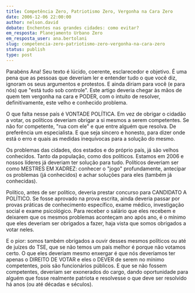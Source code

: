 ```yaml
---
title: Competência Zero, Patriotismo Zero, Vergonha na Cara Zero
date: 2006-12-06 22:00:00
author: nelson.david
debate: Enchentes nas grandes cidades: como evitar?
em_resposta: Planejamento Urbano Zero
em_resposta_user: ana.bertolani
slug: competencia-zero-patriotismo-zero-vergonha-na-cara-zero
status: publish 
type: post
---
```


Parabéns Ana! Seu texto é lúcido, coerente, esclarecedor e objetivo. É uma pena que as pessoas que deveriam ler e entender tudo o que você diz, ignoram os seus argumentos e protestos. E ainda diriam para você (e para nós) que "está tudo sob controle". Este artigo deveria chegar às mãos de quem tem vergonha na cara e PODER, com o intuito de resolver, definitivamente, este velho e conhecido problema.   

  

O que falta nesse país é VONTADE POLÍTICA. Em vez de obrigar o cidadão a votar, os políticos deveriam obrigar a si mesmos a serem competentes. Se não for competente, "rua com ele" e que entre alguém que resolva. De preferência um especialista. E que seja sincero e honesto, para dizer onde está o erro e quais as medidas inequívocas para a solução do mesmo.   

  

Os problemas das cidades, dos estados e do próprio país, já são velhos conhecidos. Tanto da população, como dos políticos. Estamos em 2006 e nossos líderes já deveriam ter solução para tudo. Políticos deveriam ser como MESTRES EM XADREZ: conhecer o "jogo" profundamente, antecipar os problemas (já conhecidos) e achar soluções para eles (também já conhecidas).   

  

Político, antes de ser político, deveria prestar concurso para CANDIDATO A POLÍTICO. Se fosse aprovado na prova escrita, ainda deveria passar por provas práticas de conhecimento específico, exame médico, investigação social e exame psicológico. Para receber o salário que eles recebem e deixarem que os mesmos problemas aconteçam ano após ano, é o mínimo que eles deveriam ser obrigados a fazer, haja vista que somos obrigados a votar neles.   

  

E o pior: somos também obrigados a ouvir desses mesmos políticos ou até de juízes do TSE, que se não temos um país melhor é porque não votamos certo. O que eles deveriam mesmo enxergar é que nós deveríamos ter apenas o DIREITO DE VOTAR e eles o DEVER de serem no mínimo competentes, pois são funcionários públicos. E que se não fossem competentes, deveriam ser exonerados do cargo, dando oportunidade para alguém que fosse realmente patriota e resolvesse o que deve ser resolvido há anos (ou até décadas e séculos).
